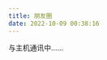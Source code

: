 ```yaml
---
title: 朋友圈
date: 2022-10-09 00:38:16
---
```


<div id="cf-container">与主机通讯中……</div>
<!-- 加样式和功能代码 -->
<link rel="stylesheet" href="https://ghproxy.com/https://raw.githubusercontent.com/JesseJeson/hexo-circle-of-friends/main/front-end/fcircle.css">

<script type="text/javascript">
var fdataUser = {
jsonurl: 'https://ghproxy.com/https://raw.githubusercontent.com/JesseJeson/hexo-circle-of-friends/main/data.json'
}
</script>

<script type="text/javascript" src="https://ghproxy.com/https://raw.githubusercontent.com/JesseJeson/hexo-circle-of-friends/main/front-end/fcircle.js"></script>
